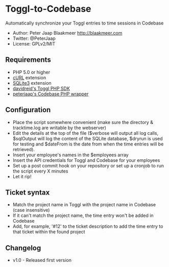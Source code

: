 Toggl-to-Codebase
=================

Automatically synchronize your Toggl entries to time sessions in Codebase

* Author: Peter Jaap Blaakmeer http://blaakmeer.com
* Twitter: @PeterJaap
* License: GPLv2/MIT

## Requirements ##

* PHP 5.0 or higher
* [cURL](http://us.php.net/manual/en/book.curl.php) extension
* [SQLite3](http://php.net/manual/en/book.sqlite3.php) extension
* [davidreid's Toggl PHP SDK](https://github.com/davereid/toggl-php-sdk)
* [peterjaap's Codebase PHP wrapper](https://github.com/peterjaap/Codebase-PHP-wrapper)

## Configuration ##
* Place the script somewhere convenient (make sure the directory & tracktime.log are writable by the webserver)
* Edit the details at the top of the file ($verbose will output all log calls, $sqlOutput will log the content of the SQLite database, $dryrun is used for testing and $dateFrom is the date from when the time entries will be retrieved).
* Insert your employee's names in the $employees array
* Insert the API credentials for Toggl and Codebase for your employees
* Set up a post commit hook on your repository or set up a cronjob to run the script every X minutes
* Let it rip!

## Ticket syntax ##
* Match the project name in Toggl with the project name in Codebase (case insensitive)
* If it can't match the project name, the time entry won't be added in Codebase
* Add, for example, '#12' to the ticket description to add the time entry to that ticket within the found project

## Changelog ##
* v1.0 - Released first version